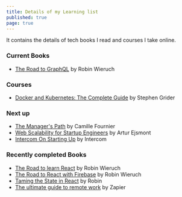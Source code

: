 ```yaml
---
title: Details of my Learning list
published: true
page: true
---
```


It contains the details of tech books I read and courses I take online.

### Current Books

- [The Road to GraphQL](https://roadtoreact.com/course-details?courseId=THE_ROAD_TO_GRAPHQL) by Robin Wieruch

### Courses

- [Docker and Kubernetes: The Complete Guide](https://www.udemy.com/docker-and-kubernetes-the-complete-guide/) by Stephen Grider

### Next up

- [The Manager's Path](https://www.amazon.com/Managers-Path-Leaders-Navigating-Growth-ebook/dp/B06XP3GJ7F/) by Camille Fournier
- [Web Scalability for Startup Engineers](https://www.amazon.com/Scalability-Startup-Engineers-Artur-Ejsmont-ebook/dp/B00ZPS4KI0) by Artur Ejsmont
- [Intercom On Starting Up](https://www.intercom.com/books/starting-up) by Intercom

### Recently completed Books

- [The Road to learn React](https://roadtoreact.com/course-details?courseId=THE_ROAD_TO_LEARN_REACT) by Robin Wieruch
- [The Road to React with Firebase](https://roadtoreact.com/course-details?courseId=THE_ROAD_TO_REACT_WITH_FIREBASE) by Robin Wieruch
- [Taming the State in React](https://roadtoreact.com/course-details?courseId=TAMING_THE_STATE) by Robin
- [The ultimate guide to remote work](https://zapier.com/learn/remote-work/) by Zapier
